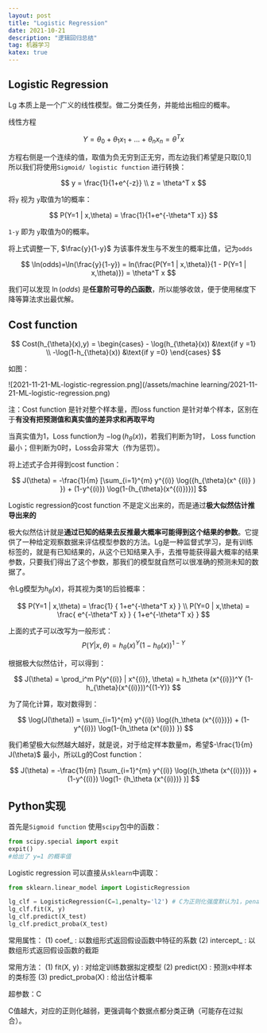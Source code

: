 ```yaml
---
layout: post
title: "Logistic Regression"
date: 2021-10-21
description: "逻辑回归总结"
tag: 机器学习
katex: true
---
```


## Logistic Regression

Lg 本质上是一个广义的线性模型。做二分类任务，并能给出相应的概率。

线性方程

$$
Y = \theta_0 + \theta_1 x_1 +...+ \theta_n x_n = \theta^T x
$$

方程右侧是一个连续的值，取值为负无穷到正无穷，而左边我们希望是只取[0,1] 所以我们将使用`Sigmoid/ logistic function` 进行转换：

$$
y = \frac{1}{1+e^{-z}} \\ z = \theta^T x
$$

将`y` 视为 `y`取值为1的概率：

$$
P(Y=1 | x,\theta) = \frac{1}{1+e^{-\theta^T x}}
$$

`1-y` 即为 `y`取值为0的概率。

将上式调整一下, $\frac{y}{1-y}$ 为该事件发生与不发生的概率比值，记为`odds`

$$
\ln(odds)=\ln(\frac{y}{1-y}) = ln(\frac{P(Y=1 | x,\theta)}{1 - P(Y=1 | x,\theta)}) = \theta^T x
$$

我们可以发现 $\ln(odds)$ 是**任意阶可导的凸函数**，所以能够收敛，便于使用梯度下降等算法求出最优解。

## Cost function

$$
Cost(h_{\theta}(x),y) = 
\begin{cases} - \log(h_{\theta}(x)) &\text{if y =1}  
\\ -\log(1-h_{\theta}(x)) &\text{if y =0} \end{cases}
$$

如图：

![2021-11-21-ML-logistic-regression.png](/assets/machine learning/2021-11-21-ML-logistic-regression.png)

注：Cost function 是针对整个样本量，而loss function 是针对单个样本，区别在于**有没有把预测值和真实值的差异求和再取平均**

当真实值为1，Loss function为 $- \log(h_{\theta}(x))$，若我们判断为1时， Loss function最小；但判断为0时，Loss会非常大（作为惩罚）。

将上述式子合并得到cost function：

$$
J(\theta) = -\frac{1}{m} [\sum_{i=1}^{m} y^{(i)} \log({h_{\theta}(x^ {(i)} ) }) + (1-y^{(i)}) \log(1-{h_{\theta}(x^{(i)})})]
$$

Logistic regression的cost function 不是定义出来的，而是通过**极大似然估计推导出来的**

极大似然估计就是**通过已知的结果去反推最大概率可能得到这个结果的参数**。它提供了一种给定观察数据来评估模型参数的方法。Lg是一种监督式学习，是有训练标签的，就是有已知结果的，从这个已知结果入手，去推导能获得最大概率的结果参数，只要我们得出了这个参数，那我们的模型就自然可以很准确的预测未知的数据了。

令Lg模型为$h_{\theta}(x)$，将其视为类1的后验概率：

$$
P(Y=1 | x,\theta) = \frac{1} { 1+e^{-\theta^T x} } \\
P(Y=0 | x,\theta) = \frac{ e^{-\theta^T x} } { 1+e^{-\theta^T x} }
$$

上面的式子可以改写为一般形式：
$$
P(Y|x,\theta) = h_{\theta}(x)^Y (1-h_{\theta}(x))^{1-Y}
$$

根据极大似然估计，可以得到：

$$
J(\theta) = \prod_i^m P(y^{(i)} | x^{(i)}, \theta) = h_\theta (x^{(i)})^Y (1-h_{\theta}(x^{(i)}))^{(1-Y)}
$$

为了简化计算，取对数得到：

$$
\log(J(\theta)) = \sum_{i=1}^{m} y^{(i)} \log({h_\theta (x^{(i)})}) + (1-y^{(i)}) \log(1-{h_\theta (x^{(i)}) })
$$

我们希望极大似然越大越好，就是说，对于给定样本数量m，希望$-\frac{1}{m} J(\theta)$ 最小，所以Lg的Cost function：

$$
J(\theta) = -\frac{1}{m} [\sum_{i=1}^{m} y^{(i)} \log({h_\theta (x^{(i)})}) + (1-y^{(i)}) \log(1- {h_\theta (x^{(i)})} )]
$$

## Python实现

首先是`Sigmoid function` 使用`scipy`包中的函数：

```python
from scipy.special import expit
expit()
#给出了 y=1 的概率值
```

Logistic regression 可以直接从`sklearn`中调取：

```python
from sklearn.linear_model import LogisticRegression

lg_clf = LogisticRegression(C=1,penalty='l2') # C为正则化强度默认为1，penalty为正则化类型，默认为L2正则
lg_clf.fit(X, y)
lg_clf.predict(X_test)
lg_clf.predict_proba(X_test)
```

常用属性：
(1) coef_ : 以数组形式返回假设函数中特征的系数
(2) intercept_ : 以数组形式返回假设函数的截距

常用方法：
(1) fit(X, y) : 对给定训练数据拟定模型
(2) predict(X) : 预测x中样本的类标签
(3) predict_proba(X) : 给出估计概率

超参数：C

C值越大，对应的正则化越弱，更强调每个数据点都分类正确（可能存在过拟合）。








